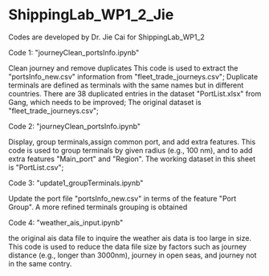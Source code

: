 # ShippingLab_WP1_2_Jie
Codes are developed by Dr. Jie Cai for ShippingLab_WP1_2

Code 1: "journeyClean_portsInfo.ipynb"

Clean journey and remove duplicates
This code is used to extract the "portsInfo_new.csv" information from "fleet_trade_journeys.csv"; Duplicate terminals are defined as terminals with the same names but in different countries. There are 38 duplicated entries in the dataset "PortList.xlsx" from Gang, which needs to be improved; The original dataset is "fleet_trade_journeys.csv";

Code 2: "journeyClean_portsInfo.ipynb"

Display, group terminals,assign common port, and add extra features.
This code is used to group terminals by given radius (e.g., 100 nm), and to add extra features "Main_port" and "Region". The working dataset in this sheet is "PortList.csv";

Code 3: "update1_groupTerminals.ipynb"

Update the port file "portsInfo_new.csv" in terms of the feature "Port Group". A more refined terminals grouping is obtained

Code 4: "weather_ais_input.ipynb"

the original ais data file to inquire the weather ais data is too large in size. 
This code is used to reduce the data file size by factors such as journey distance (e.g., longer than 3000nm), journey in open seas, and journey not in the same contry. 
